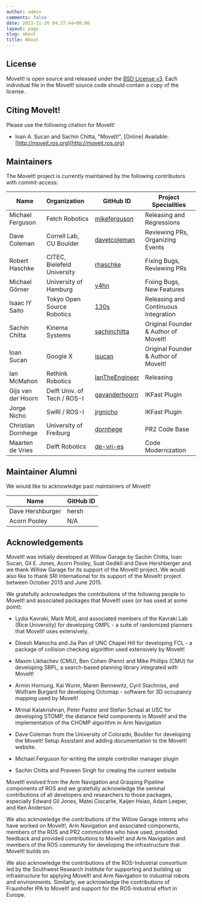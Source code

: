 ```yaml
---
author: admin
comments: false
date: 2013-11-20 04:37:44+00:00
layout: page
slug: about
title: About
---
```


## License

MoveIt! is open source and released under the [BSD License v3](https://opensource.org/licenses/BSD-3-Clause). Each individual file in the MoveIt! source code should contain a copy of the license.

## Citing MoveIt!

Please use the following citation for MoveIt!

  * Ioan A. Sucan and Sachin Chitta, "MoveIt!", [Online] Available: [http://moveit.ros.org](http://moveit.ros.org)

## Maintainers

The MoveIt! project is currently maintained by the following contributors with commit-access:

Name | Organization | GitHub ID | Project Specialities
------------ |:------------- |-------------|-------------|
Michael Ferguson | Fetch Robotics | [mikeferguson](https://github.com/mikeferguson) | Releasing and Regressions
Dave Coleman | Correll Lab, CU Boulder | [davetcoleman](https://github.com/davetcoleman) | Reviewing PRs, Organizing Events
Robert Haschke | CITEC, Bielefeld University | [rhaschke](https://github.com/rhaschke) | Fixing Bugs, Reviewing PRs
Michael Görner | University of Hamburg | [v4hn](https://github.com/v4hn) | Fixing Bugs, New Features
Isaac IY Saito | Tokyo Open Source Robotics | [130s](https://github.com/130s) | Releasing and Continuous Integration
Sachin Chitta | Kinema Systems | [sachinchitta](https://github.com/sachinchitta) | Original Founder & Author of MoveIt!
Ioan Sucan | Google X | [isucan](https://github.com/isucan) | Original Founder & Author of MoveIt!
Ian McMahon | Rethink Robotics | [IanTheEngineer](https://github.com/IanTheEngineer) | Releasing
Gijs van der Hoorn | Delft Univ. of Tech / ROS-I | [gavanderhoorn](https://github.com/gavanderhoorn) | IKFast Plugin
Jorge Nicho | SwRI / ROS-I | [jrgnicho](https://github.com/jrgnicho) | IKFast Plugin
Christian Dornhege | University of Freiburg | [dornhege](https://github.com/dornhege) | PR2 Code Base
Maarten de Vries | Delft Robotics | [de-vri-es](https://github.com/de-vri-es) | Code Modernization

## Maintainer Alumni

We would like to acknowledge past maintainers of MoveIt!

Name             | GitHub ID |
------------     |:------------- |
Dave Hershburger | hersh |
Acorn Pooley | N/A |

## Acknowledgements

MoveIt! was initially developed at Willow Garage by Sachin Chitta, Ioan Sucan, Gil E. Jones, Acorn Pooley, Suat Gedikli and Dave Hershberger and we thank Willow Garage for its support of the MoveIt! project. We would also like to thank SRI International for its support of the MoveIt! project between October 2013 and June 2015.

We gratefully acknowledges the contributions of the following people to MoveIt! and associated packages that MoveIt! uses (or has used at some point):

  * Lydia Kavraki, Mark Moll, and associated members of the Kavraki Lab (Rice University) for developing OMPL - a suite of randomized planners that MoveIt! uses extensively.

  * Dinesh Manocha and Jia Pan of UNC Chapel Hill for developing FCL - a package of collision checking algorithm used extensively by MoveIt!

  * Maxim Likhachev (CMU), Ben Cohen (Penn) and Mike Phillips (CMU) for developing SBPL, a search-based planning library integrated with MoveIt!

  * Armin Hornung, Kai Wurm, Maren Bennewitz, Cyril Stachniss, and Wolfram Burgard for developing Octomap - software for 3D occupancy mapping used by MoveIt!

  * Mrinal Kalakrishnan, Peter Pastor and Stefan Schaal at USC for developing STOMP, the distance field components in MoveIt! and the implementation of the CHOMP algorithm in Arm Navigation

  * Dave Coleman from the University of Colorado, Boulder for developing the MoveIt! Setup Assistant and adding documentation to the MoveIt! website.

  * Michael Ferguson for writing the simple controller manager plugin

  * Sachin Chitta and Praveen Singh for creating the current website

MoveIt! evolved from the Arm Navigation and Grasping Pipeline components of ROS and we gratefully acknowledge the seminal contributions of all developers and researchers to those packages, especially Edward Gil Jones, Matei Ciocarlie, Kaijen Hsiao, Adam Leeper, and Ken Anderson.

We also acknowledge the contributions of the Willow Garage interns who have worked on MoveIt!, Arm Navigation and associated components, members of the ROS and PR2 communities who have used, provided feedback and provided contributions to MoveIt! and Arm Navigation and members of the ROS community for developing the infrastructure that MoveIt! builds on.

We also acknowledge the contributions of the ROS-Industrial consortium led by the Southwest Research Institute for supporting and building up infrastructure for applying MoveIt! and Arm Navigation to industrial robots and environments. Similarly, we acknowledge the contributions of Fraunhofer IPA to MoveIt! and support for the ROS-Industrial effort in Europe.
